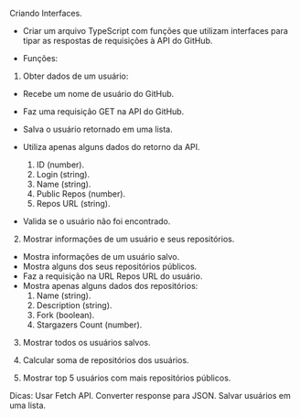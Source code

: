 Criando Interfaces.


* Criar um arquivo TypeScript com funções que utilizam interfaces para tipar as respostas de requisições à API do GitHub.

- Funções:
1. Obter dados de um usuário:

- Recebe um nome de usuário do GitHub.
- Faz uma requisição GET na API do GitHub.
- Salva o usuário retornado em uma lista.
- Utiliza apenas alguns dados do retorno da API.
    1. ID (number).
    2. Login (string).
    3. Name (string).
    4. Public Repos (number).
    5. Repos URL (string).

- Valida se o usuário não foi encontrado.

2. Mostrar informações de um usuário e seus repositórios.

- Mostra informações de um usuário salvo.
- Mostra alguns dos seus repositórios públicos.
- Faz a requisição na URL Repos URL do usuário.
- Mostra apenas alguns dados dos repositórios:
    1. Name (string).
    2. Description (string).
    3. Fork (boolean).
    4. Stargazers Count (number).

3. Mostrar todos os usuários salvos.

4. Calcular soma de repositórios dos usuários.

5. Mostrar top 5 usuários com mais repositórios públicos.

Dicas: 
Usar Fetch API.
Converter response para JSON.
Salvar usuários em uma lista.